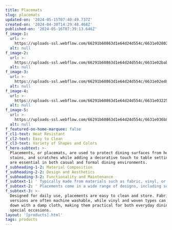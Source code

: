 ```yaml
---
title: Placemats
slug: placemats
updated-on: '2024-05-15T07:40:49.737Z'
created-on: '2024-04-30T14:29:48.468Z'
published-on: '2024-05-16T07:39:13.646Z'
f_image-1:
  url: >-
    https://uploads-ssl.webflow.com/66291b60863d1e64d24d554c/6631e02802c5853093e620d4_81aDeMrrmeL.jpg
  alt: null
f_image-2:
  url: >-
    https://uploads-ssl.webflow.com/66291b60863d1e64d24d554c/6631e02bab4c6d990b943768_91c%2BXFHmsjL._AC_UF894%2C1000_QL80_.jpg
  alt: null
f_image-3:
  url: >-
    https://uploads-ssl.webflow.com/66291b60863d1e64d24d554c/6631e02ed8356cb7019010aa_91skC0X45mL.jpg
  alt: null
f_image-4:
  url: >-
    https://uploads-ssl.webflow.com/66291b60863d1e64d24d554c/6631e0322560349158a5c5a4_636152e1c5bd0d066c2bdaa2-placemats-set-of-4-artand-woven.jpg
  alt: null
f_image-5:
  url: >-
    https://uploads-ssl.webflow.com/66291b60863d1e64d24d554c/6631e036b8e04b1c08f37717_63026982-ed94-4643-859b-8a0a9fb7dc54.e818b8ab6cfcbf77fced1a7e32a93fdf.jpeg
  alt: null
f_featured-on-home-marquee: false
f_cl1-text: Heat Resistant
f_cl2-text: Easy to Clean
f_cl3-text: Variety of Shapes and Colors
f_hero-subtext: >-
  Placements, or placemats, are used to protect dining surfaces from heat,
  stains, and scratches while adding a decorative touch to table settings. They
  are essential in both casual and formal dining environments.
f_subheading-1-2: Material Composition
f_subheading-2-2: Design and Aesthetics
f_subheading-3-2: Functionality and Maintenance
f_subtext-1: ' Typically made from materials such as fabric, vinyl, or woven natural fibers like bamboo and rattan, placements are chosen for their durability, ease of cleaning, and aesthetic appeal. Some materials also offer heat resistance for added functionality.'
f_subtext-2: ' Placements come in a wide range of designs, including solid colors, intricate patterns, and themed prints to complement different dining occasions and decor styles. Their shapes can vary from traditional rectangles to contemporary circles or ovals.'
f_subtext-3: >-
  Designed for daily use, placements are easy to clean and store. Fabric
  versions are often machine washable, while vinyl and woven types can be wiped
  down with a damp cloth, making them practical for both everyday dining and
  special occasions.
layout: '[products].html'
tags: products
---
```



